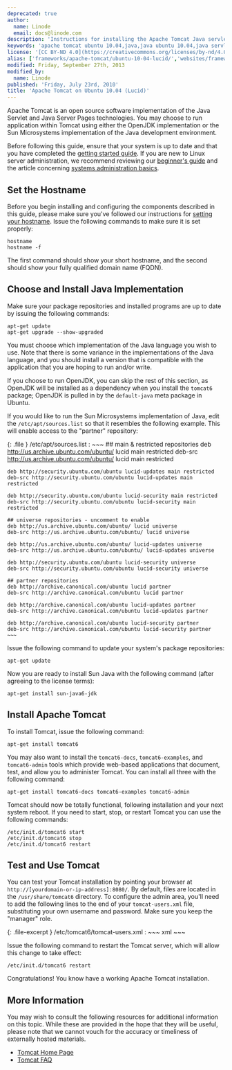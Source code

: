 ```yaml
---
deprecated: true
author:
  name: Linode
  email: docs@linode.com
description: 'Instructions for installing the Apache Tomcat Java servlet engine on Ubuntu 10.04 (Lucid).'
keywords: 'apache tomcat ubuntu 10.04,java,java ubuntu 10.04,java servlets ubuntu lucid,java ubuntu'
license: '[CC BY-ND 4.0](https://creativecommons.org/licenses/by-nd/4.0)'
alias: ['frameworks/apache-tomcat/ubuntu-10-04-lucid/','websites/frameworks/apache-tomcat-on-ubuntu-10-04-lucid/']
modified: Friday, September 27th, 2013
modified_by:
  name: Linode
published: 'Friday, July 23rd, 2010'
title: 'Apache Tomcat on Ubuntu 10.04 (Lucid)'
---
```




Apache Tomcat is an open source software implementation of the Java Servlet and Java Server Pages technologies. You may choose to run application within Tomcat using either the OpenJDK implementation or the Sun Microsystems implementation of the Java development environment.

Before following this guide, ensure that your system is up to date and that you have completed the [getting started guide](/content/getting-started/). If you are new to Linux server administration, we recommend reviewing our [beginner's guide](/content/beginners-guide/) and the article concerning [systems administration basics](/content/using-linux/administration-basics).

Set the Hostname
----------------

Before you begin installing and configuring the components described in this guide, please make sure you've followed our instructions for [setting your hostname](/content/getting-started#setting-the-hostname). Issue the following commands to make sure it is set properly:

    hostname
    hostname -f

The first command should show your short hostname, and the second should show your fully qualified domain name (FQDN).

Choose and Install Java Implementation
--------------------------------------

Make sure your package repositories and installed programs are up to date by issuing the following commands:

    apt-get update
    apt-get upgrade --show-upgraded

You must choose which implementation of the Java language you wish to use. Note that there is some variance in the implementations of the Java language, and you should install a version that is compatible with the application that you are hoping to run and/or write.

If you choose to run OpenJDK, you can skip the rest of this section, as OpenJDK will be installed as a dependency when you install the `tomcat6` package; OpenJDK is pulled in by the `default-java` meta package in Ubuntu.

If you would like to run the Sun Microsystems implementation of Java, edit the `/etc/apt/sources.list` so that it resembles the following example. This will enable access to the "partner" repository:

{: .file }
/etc/apt/sources.list
:   ~~~
    ## main & restricted repositories
    deb http://us.archive.ubuntu.com/ubuntu/ lucid main restricted
    deb-src http://us.archive.ubuntu.com/ubuntu/ lucid main restricted

    deb http://security.ubuntu.com/ubuntu lucid-updates main restricted
    deb-src http://security.ubuntu.com/ubuntu lucid-updates main restricted

    deb http://security.ubuntu.com/ubuntu lucid-security main restricted
    deb-src http://security.ubuntu.com/ubuntu lucid-security main restricted

    ## universe repositories - uncomment to enable
    deb http://us.archive.ubuntu.com/ubuntu/ lucid universe
    deb-src http://us.archive.ubuntu.com/ubuntu/ lucid universe

    deb http://us.archive.ubuntu.com/ubuntu/ lucid-updates universe
    deb-src http://us.archive.ubuntu.com/ubuntu/ lucid-updates universe

    deb http://security.ubuntu.com/ubuntu lucid-security universe
    deb-src http://security.ubuntu.com/ubuntu lucid-security universe

    ## partner repositories
    deb http://archive.canonical.com/ubuntu lucid partner
    deb-src http://archive.canonical.com/ubuntu lucid partner

    deb http://archive.canonical.com/ubuntu lucid-updates partner
    deb-src http://archive.canonical.com/ubuntu lucid-updates partner

    deb http://archive.canonical.com/ubuntu lucid-security partner
    deb-src http://archive.canonical.com/ubuntu lucid-security partner
    ~~~

Issue the following command to update your system's package repositories:

    apt-get update

Now you are ready to install Sun Java with the following command (after agreeing to the license terms):

    apt-get install sun-java6-jdk

Install Apache Tomcat
---------------------

To install Tomcat, issue the following command:

    apt-get install tomcat6

You may also want to install the `tomcat6-docs`, `tomcat6-examples`, and `tomcat6-admin` tools which provide web-based applications that document, test, and allow you to administer Tomcat. You can install all three with the following command:

    apt-get install tomcat6-docs tomcat6-examples tomcat6-admin

Tomcat should now be totally functional, following installation and your next system reboot. If you need to start, stop, or restart Tomcat you can use the following commands:

    /etc/init.d/tomcat6 start
    /etc/init.d/tomcat6 stop
    /etc/init.d/tomcat6 restart

Test and Use Tomcat
-------------------

You can test your Tomcat installation by pointing your browser at `http://[yourdomain-or-ip-address]:8080/`. By default, files are located in the `/usr/share/tomcat6` directory. To configure the admin area, you'll need to add the following lines to the end of your `tomcat-users.xml` file, substituting your own username and password. Make sure you keep the "manager" role.

{: .file-excerpt }
/etc/tomcat6/tomcat-users.xml
:   ~~~ xml
    <role rolename="manager"/>
    <user username="username" password="examplemorris" roles="manager"/>
    ~~~

Issue the following command to restart the Tomcat server, which will allow this change to take effect:

    /etc/init.d/tomcat6 restart

Congratulations! You know have a working Apache Tomcat installation.

More Information
----------------

You may wish to consult the following resources for additional information on this topic. While these are provided in the hope that they will be useful, please note that we cannot vouch for the accuracy or timeliness of externally hosted materials.

- [Tomcat Home Page](http://tomcat.apache.org/)
- [Tomcat FAQ](http://wiki.apache.org/tomcat/FAQ)



